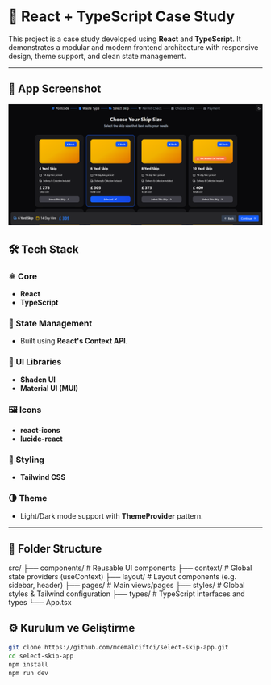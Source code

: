 # 🚀 React + TypeScript Case Study

This project is a case study developed using **React** and **TypeScript**. It demonstrates a modular and modern frontend architecture with responsive design, theme support, and clean state management.

---
## 📸 App Screenshot

![App Screenshot](src/assets/screen-app.png)
## 🛠️ Tech Stack

### ⚛️ Core
- **React**
- **TypeScript**

### 🧠 State Management
- Built using **React's Context API**.

### 🎨 UI Libraries
- **Shadcn UI**
- **Material UI (MUI)**

### 🖼️ Icons
- **react-icons**
- **lucide-react**

### 💅 Styling
- **Tailwind CSS**

### 🌗 Theme
- Light/Dark mode support with **ThemeProvider** pattern.

---

## 📂 Folder Structure

src/
├── components/ # Reusable UI components
├── context/ # Global state providers (useContext)
├── layout/ # Layout components (e.g. sidebar, header)
├── pages/ # Main views/pages
├── styles/ # Global styles & Tailwind configuration
├── types/ # TypeScript interfaces and types
└── App.tsx

## ⚙️ Kurulum ve Geliştirme

```bash
git clone https://github.com/mcemalciftci/select-skip-app.git
cd select-skip-app
npm install
npm run dev
